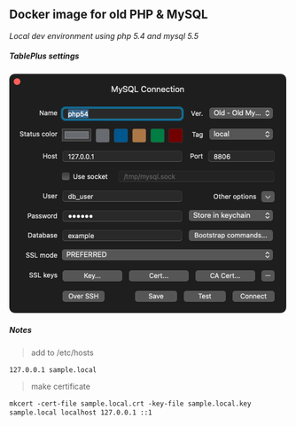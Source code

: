 Docker image for old PHP & MySQL
---------------------------------

*Local dev environment using php 5.4 and mysql 5.5*

##### TablePlus settings

![](tableplus_settings.png)


##### Notes

> add to /etc/hosts

```
127.0.0.1 sample.local
```

> make certificate

```
mkcert -cert-file sample.local.crt -key-file sample.local.key sample.local localhost 127.0.0.1 ::1
```
